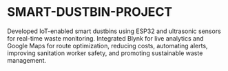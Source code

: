 # SMART-DUSTBIN-PROJECT
 Developed IoT-enabled smart dustbins using ESP32 and ultrasonic sensors for real-time waste monitoring. Integrated Blynk for live analytics and Google Maps for route optimization, reducing costs, automating alerts, improving sanitation worker safety, and promoting sustainable waste management.
